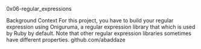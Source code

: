 0x06-regular_expressions

Background Context
For this project, you have to build your regular expression using Oniguruma, a regular expression library that which is used by Ruby by default. Note that other regular expression libraries sometimes have different properties.
github.com/abaddaze
